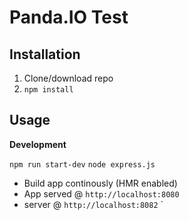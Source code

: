 # Panda.IO Test

## Installation
1. Clone/download repo
2. `npm install`


## Usage
**Development**

`npm run start-dev`
`node express.js`

* Build app continously (HMR enabled)
* App served @ `http://localhost:8080` 
* server @ `http://localhost:8082`
`
